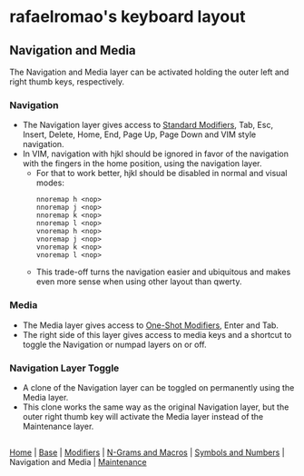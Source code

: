 # rafaelromao's keyboard layout

## Navigation and Media
The Navigation and Media layer can be activated holding the outer left and right thumb keys, respectively.

### Navigation
- The Navigation layer gives access to [Standard Modifiers](modifiers.md#standard-modifiers), Tab, Esc, Insert, Delete, Home, End, Page Up, Page Down and VIM style navigation.
- In VIM, navigation with hjkl should be ignored in favor of the navigation with the fingers in the home position, using the navigation layer.
    - For that to work better, hjkl should be disabled in normal and visual modes:
        ```vim
        nnoremap h <nop>
        nnoremap j <nop>
        nnoremap k <nop>
        nnoremap l <nop>
        vnoremap h <nop>
        vnoremap j <nop>
        vnoremap k <nop>
        vnoremap l <nop>
        ```
    - This trade-off turns the navigation easier and ubiquitous and makes even more sense when using other layout than qwerty.

### Media
- The Media layer gives access to [One-Shot Modifiers](modifiers.md#one-shot-modifiers), Enter and Tab.
- The right side of this layer gives access to media keys and a shortcut to toggle the Navigation or numpad layers on or off.

### Navigation Layer Toggle
- A clone of the Navigation layer can be toggled on permanently using the Media layer.
- This clone works the same way as the original Navigation layer, but the outer right thumb key will activate the Media layer instead of the Maintenance layer.

##
[Home](../readme.md) | 
[Base](base.md) |
[Modifiers](modifiers.md) |
[N-Grams and Macros](macros.md) |
[Symbols and Numbers](symbols.md) |
Navigation and Media |
[Maintenance](maintenance.md)
